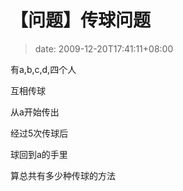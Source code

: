 # 【问题】传球问题
>date: 2009-12-20T17:41:11+08:00


有a,b,c,d,四个人  

互相传球  

从a开始传出  

经过5次传球后  

球回到a的手里


算总共有多少种传球的方法


